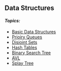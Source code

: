## Data Structures

#### _Topics:_
* [Basic Data Structures][bds]
* [Prioiry Queues][pq]
* [Disjoint Sets][ds]
* [Hash Tables][ht]
* [Binary Search Tree][bst]
* [AVL][avl]
* [Splay Tree][st]

[da]: https://github.com/coder-net/Data-Structures-and-Algorithms/tree/master/Data-Structures/Dynamic-Arrays-and-Amortized-Analysis
[bds]: https://github.com/coder-net/Data-Structures-and-Algorithms/tree/master/Data-Structures/Basic-Data-Structures
[ds]: https://github.com/coder-net/Data-Structures-and-Algorithms/tree/master/Data-Structures/Disjoin-Sets
[ht]: https://github.com/coder-net/Data-Structures-and-Algorithms/tree/master/Data-Structures/Hash-Tables
[bst]: https://github.com/coder-net/Data-Structures-and-Algorithms/tree/master/Data-Structures/Binary-Search-Tree
[avl]: https://github.com/coder-net/Data-Structures-and-Algorithms/tree/master/Data-Structures/AVL
[st]: https://github.com/coder-net/Data-Structures-and-Algorithms/tree/master/Data-Structures/Splay-Tree
[pq]: https://github.com/coder-net/Data-Structures-and-Algorithms/tree/master/Data-Structures/Priority-Queue
